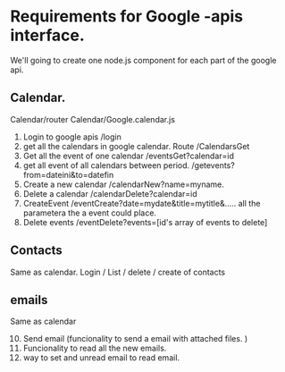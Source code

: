 # Requirements for Google -apis interface. 

We'll going to create one node.js component for each part of the google api. 

## Calendar. 

Calendar/router 
Calendar/Google.calendar.js 


1) Login to google apis /login 
2) get all the calendars in google calendar. Route /CalendarsGet
3) Get all the event of one calendar /eventsGet?calendar=id
4) get all event of all calendars between period. /getevents?from=dateini&to=datefin
5) Create a new calendar /calendarNew?name=myname.
6) Delete a calendar /calendarDelete?calendar=id
7) CreateEvent /eventCreate?date=mydate&title=mytitle&..... all the parametera the a event could place. 
8) Delete events /eventDelete?events=[id's array of events to delete] 


## Contacts 

Same as calendar. 
Login / List / delete / create of contacts


## emails 
Same as calendar 

10) Send email (funcionality to send a email with attached files. )
11) Funcionality to read all the new emails. 
12) way to set and unread email to read email. 
